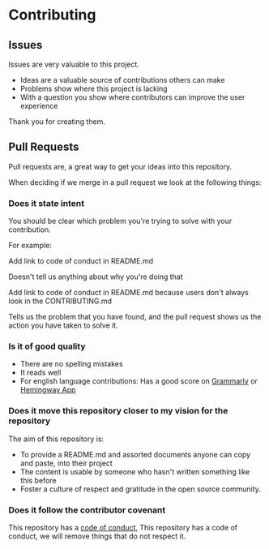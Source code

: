 

 # Contributing
 ## Issues
 Issues are very valuable to this project.
 
 * Ideas are a valuable source of contributions others can make
 * Problems show where this project is lacking
 * With a question you show where contributors can improve the user experience
 
 Thank you for creating them.
 
 ## Pull Requests
 Pull requests are, a great way to get your ideas into this repository.
 
 When deciding if we merge in a pull request we look at the following things:
 
 ### Does it state intent
 You should be clear which problem you're trying to solve with your contribution.
 
 For example:
 
  Add link to code of conduct in README.md
 
 Doesn't tell us anything about why you're doing that
 
  Add link to code of conduct in README.md because users don't always look in the CONTRIBUTING.md
 
 Tells us the problem that you have found, and the pull request shows us the action you have taken to solve it.
 
 ### Is it of good quality
 * There are no spelling mistakes
 * It reads well
 * For english language contributions: Has a good score on [Grammarly](grammarly.com) or [Hemingway App](http://www.hemingwayapp.com/)
 
 ### Does it move this repository closer to my vision for the repository
 The aim of this repository is:
 
 * To provide a README.md and assorted documents anyone can copy and paste, into their project
 * The content is usable by someone who hasn't written something like this before
 * Foster a culture of respect and gratitude in the open source community.
 
 ### Does it follow the contributor covenant
 This repository has a [code of conduct](CODE_OF_CONDUCT.md), This repository has a code of conduct, we will remove things that do not respect it.
